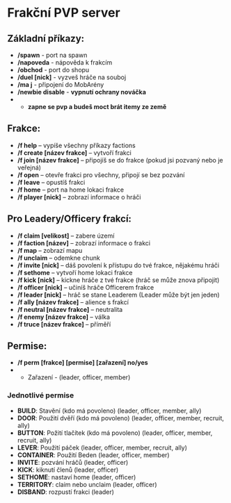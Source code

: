 # Frakční PVP server
## Základní příkazy:

- **/spawn** - port na spawn
- **/napoveda** - nápověda k frakcím
- **/obchod** - port do shopu
- **/duel [nick]** - vyzveš hráče na souboj
- **/ma j** - připojení do MobArény
- **/newbie disable** - **vypnutí ochrany nováčka**
- - **zapne se pvp a budeš moct brát itemy ze země**

## Frakce:

- **/f help** – vypíše všechny příkazy factions
- **/f create [název frakce]** – vytvoří frakci
- **/f join [název frakce]** – připojíš se do frakce (pokud jsi pozvaný nebo je veřejná)
- **/f open** – otevře frakci pro všechny, připojí se bez pozvání
- **/f leave** – opustíš frakci
- **/f home** – port na home lokaci frakce
- **/f player [nick]** – zobrazí informace o hráči

## Pro Leadery/Officery frakcí:

- **/f claim [velikost]** – zabere území
- **/f faction [název]** – zobrazí informace o frakci
- **/f map** – zobrazí mapu
- **/f unclaim** – odemkne chunk
- **/f invite [nick]** – dáš povolení k přístupu do tvé frakce, nějakému hráči
- **/f sethome** – vytvoří home lokaci frakce
- **/f kick [nick]** – kickne hráče z tvé frakce (hráč se může znova připojit)
- **/f officer [nick]** – učiníš hráče Officerem frakce
- **/f leader [nick]** – hráč se stane Leaderem (Leader může být jen jeden)
- **/f ally [název frakce]** – alience s frakcí
- **/f neutral [název frakce]** – neutralita
- **/f enemy [název frakce]** – válka
- **/f truce [název frakce]** – příměří

## Permise:

- **/f perm [frakce] [permise] [zařazení] no/yes**
- - Zařazení - (leader, officer, member)

### Jednotlivé permise

- **BUILD**: Stavění (kdo má povoleno) (leader, officer, member, ally)
- **DOOR**: Použití dvěří (kdo má povoleno) (leader, officer, member, recruit, ally)
- **BUTTON**: Požití tlačítek (kdo má povoleno) (leader, officer, member, recruit, ally)
- **LEVER**: Použití páček (leader, officer, member, recruit, ally)
- **CONTAINER**: Použití Beden (leader, officer, member)
- **INVITE**: pozvání hráčů (leader, officer)
- **KICK**: kiknutí členů (leader, officer)
- **SETHOME**: nastaví home (leader, officer)
- **TERRITORY**: claim nebo unclaim (leader, officer)
- **DISBAND**: rozpustí frakci (leader)
